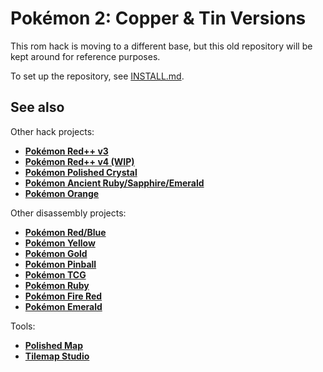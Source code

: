 # Pokémon 2: Copper & Tin Versions

This rom hack is moving to a different base, but this old repository will be kept around for reference purposes.


To set up the repository, see [INSTALL.md](INSTALL.md).

## See also
Other hack projects:

- [**Pokémon Red++ v3**][rpp3]
- [**Pokémon Red++ v4 (WIP)**][rpp4]
- [**Pokémon Polished Crystal**][pc]
- [**Pokémon Ancient Ruby/Sapphire/Emerald**][arse]
- [**Pokémon Orange**][orange]


Other disassembly projects:

- [**Pokémon Red/Blue**][pokered]
- [**Pokémon Yellow**][pokeyellow]
- [**Pokémon Gold**][pokegold]
- [**Pokémon Pinball**][pokepinball]
- [**Pokémon TCG**][poketcg]
- [**Pokémon Ruby**][pokeruby]
- [**Pokémon Fire Red**][pokefirered]
- [**Pokémon Emerald**][pokeemerald]


Tools:

- [**Polished Map**][pmap]
- [**Tilemap Studio**][tmap]


[rpp3]: https://github.com/TheFakeMateo/rpp-backup
[rpp4]: https://github.com/TheFakeMateo/RedPlusPlus
[pc]: https://github.com/Rangi42/polishedcrystal
[arse]: https://github.com/BloodlessNS/ancientruby
[orange]: https://github.com/PiaCarrot/pokeorange
[pokered]: https://github.com/pret/pokered
[pokeyellow]: https://github.com/pret/pokeyellow
[pokegold]: https://github.com/pret/pokegold
[pokepinball]: https://github.com/pret/pokepinball
[poketcg]: https://github.com/pret/poketcg
[pokeruby]: https://github.com/pret/pokeruby
[pokefirered]: https://github.com/pret/pokefirered
[pokeemerald]: https://github.com/pret/pokeemerald
[pmap]: https://github.com/Rangi42/polished-map
[tmap]: https://github.com/Rangi42/tilemap-studio

